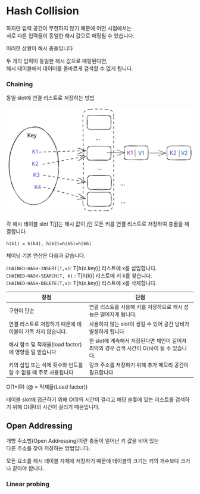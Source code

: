 # Hash Collision

하지만 입력 공간이 무한하지 않기 때문에 어떤 시점에서는 \
서로 다른 입력들이 동일한 해시 값으로 매핑될 수 있습니다.&#x20;

이러한 상황이 해시 충돌입니다

두 개의 입력이 동일한 해시 값으로 매핑된다면, \
해시 테이블에서 데이터를 올바르게 검색할 수 없게 됩니다.&#x20;

### Chaining

동일 slot에 연결 리스트로 저장하는 방법

<img src="../../../.gitbook/assets/file.excalidraw (10).svg" alt="" class="gitbook-drawing">

각 해시 테이블 slot T\[j]는 해시 값이 j인 모든 키를 연결 리스트로 저장하여 충돌을 해결합니다.

`h(k1) = h(k4), h(k2)=h(k5)=h(k6)`

체이닝 기본 연산은 다음과 같습니다.

`CHAINED-HASH-INSERT(T,x)`: T\[h(x.key)] 리스트에 x를 삽입합니다.\
`CHAINED-HASH-SEARCH(T, k)` : T\[h(k)] 리스트에 키 k를 찾습니다.\
`CHAINED-HASH-DELETE(T,x)`: T\[h(x.key)] 리스트에 x를 삭제합니다.

| 장점                                    | 단점                                                       |
| ------------------------------------- | -------------------------------------------------------- |
| 구현이 단순                                | 연결 리스트를 사용해 키를 저장하므로 캐시 성능은 떨어지게 됩니다.                    |
| 연결 리스트로 저장하기 때문에 테이블이 가득 차지 않습니다.     | 사용하지 않는 slot이 생길 수 있어 공간 낭비가 발생하게 됩니다                    |
| 해시 함수 및 적재율(load factor)에 영향을 덜 받습니다  | 한 slot에 계속해서 저장된다면 체인이 길어져 최악의 경우 검색 시간이 O(n)이 될 수 있습니다. |
| 키의 삽입 또는 삭제 횟수와 빈도를 알 수 없을 때 주로 사용됩니다 | 링크 주소를 저장하기 위해 추가 메모리 공간이 필요합니다                          |

O(1+@) (@ = 적재율(Load factor))

테이블 slot에 접근하기 위해 O(1)의 시간이 걸리고 해당 슬롯에 있는 리스트를 검색하기 위해 O(@)의 시간이 걸리기 때문입니다.



## Open Addressing <a href="#_-_-open_addressing" id="_-_-open_addressing"></a>

개방 주소법(Open Addressing)이란 충돌이 일어난 키 값을 비어 있는 \
다른 주소를 찾아 저장하는 방법입니다.

모든 요소를 해시 테이블 자체에 저장하기 때문에 테이블의 크기는 키의 개수보다 크거나 같아야 합니다.

### **Linear probing**


